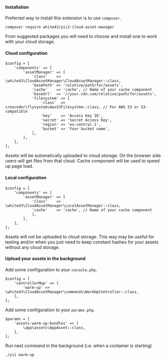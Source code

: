 #### Installation

Preferred way to install this extension is to use `composer`.

```
composer require white43/yii2-cloud-asset-manager
```

From suggested packages you will need to choose and install one to work with your cloud storage.

#### Cloud configuration

```
$config = [
    'components' => [
        'assetManager' => [
            'class'    => \white43\CloudAssetManager\CloudAssetManager::class,
            'basePath' => 'relative/path/for/assets',
            'cache'    => 'cache', // Name of your cache component
            'baseUrl'  => '//your.cdn.com/relative/path/for/assets',
            'filesystem' => [
                'class'  => creocoder\flysystem\AwsS3Filesystem::class, // For AWS S3 or S3-compatible
                'key'    => 'Access Key ID',
                'secret' => 'Secret Access Key',
                'region' => 'eu-central-1',
                'bucket' => 'Your bucket name',
            ],
        ],
    ],
];
```

Assets will be automatically uploaded to cloud storage. On the browser side users will get files from that cloud. Cache component will be used to speed up page load.  

#### Local configuration

```
$config = [
    'components' => [
        'assetManager' => [
            'class'    => \white43\CloudAssetManager\LocalAssetManager::class,
            'cache'    => 'cache', // Name of your cache component
            ],
        ],
    ],
];
```

Assets will not be uploaded to cloud storage. This way may be useful for testing and/or when you just need to keep constant hashes for your assets without any cloud storage.

#### Upload your assets in the background

Add some configuration to your `console.php`.

```
$config = [
    'controllerMap' => [
        'warm-up' => \white43\CloudAssetManager\commands\WarmUpController::class,
    ],
];
```

Add some configuration to your `params.php`.

```
$params = [
    'assets-warm-up-bundles' => [
        \app\assets\AppAsset::class,
    ],
];
```

Run next command in the background (i.e. when a container is starting)

```
./yii warm-up
```